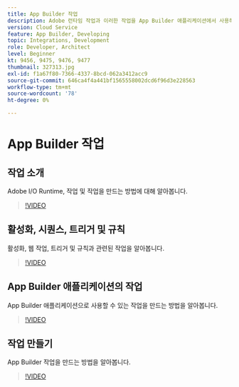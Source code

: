 ```yaml
---
title: App Builder 작업
description: Adobe 런타임 작업과 이러한 작업을 App Builder 애플리케이션에서 사용하는 방법에 대해 알아봅니다.
version: Cloud Service
feature: App Builder, Developing
topic: Integrations, Development
role: Developer, Architect
level: Beginner
kt: 9456, 9475, 9476, 9477
thumbnail: 327313.jpg
exl-id: f1a67f80-7366-4337-8bcd-062a3412acc9
source-git-commit: 646ca4f4a441bf1565558002dcd6f96d3e228563
workflow-type: tm+mt
source-wordcount: '78'
ht-degree: 0%

---
```


# App Builder 작업

## 작업 소개

Adobe I/O Runtime, 작업 및 작업을 만드는 방법에 대해 알아봅니다.

>[!VIDEO](https://video.tv.adobe.com/v/339192/?quality=12&learn=on)

## 활성화, 시퀀스, 트리거 및 규칙

활성화, 웹 작업, 트리거 및 규칙과 관련된 작업을 알아봅니다.

>[!VIDEO](https://video.tv.adobe.com/v/339193/?quality=12&learn=on)

## App Builder 애플리케이션의 작업

App Builder 애플리케이션으로 사용할 수 있는 작업을 만드는 방법을 알아봅니다.

>[!VIDEO](https://video.tv.adobe.com/v/339194/?quality=12&learn=on)

## 작업 만들기

App Builder 작업을 만드는 방법을 알아봅니다.

>[!VIDEO](https://video.tv.adobe.com/v/339195/?quality=12&learn=on)
